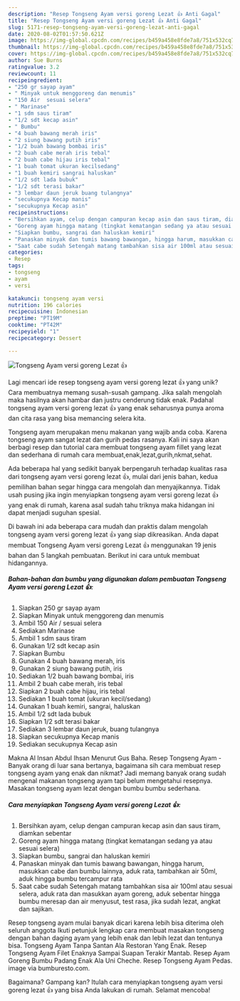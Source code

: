 ```yaml
---
description: "Resep Tongseng Ayam versi goreng Lezat 👍 Anti Gagal"
title: "Resep Tongseng Ayam versi goreng Lezat 👍 Anti Gagal"
slug: 5171-resep-tongseng-ayam-versi-goreng-lezat-anti-gagal
date: 2020-08-02T01:57:50.621Z
image: https://img-global.cpcdn.com/recipes/b459a458e8fde7a8/751x532cq70/tongseng-ayam-versi-goreng-lezat-👍-foto-resep-utama.jpg
thumbnail: https://img-global.cpcdn.com/recipes/b459a458e8fde7a8/751x532cq70/tongseng-ayam-versi-goreng-lezat-👍-foto-resep-utama.jpg
cover: https://img-global.cpcdn.com/recipes/b459a458e8fde7a8/751x532cq70/tongseng-ayam-versi-goreng-lezat-👍-foto-resep-utama.jpg
author: Sue Burns
ratingvalue: 3.2
reviewcount: 11
recipeingredient:
- "250 gr sayap ayam"
- " Minyak untuk menggoreng dan menumis"
- "150 Air  sesuai selera"
- " Marinase"
- "1 sdm saus tiram"
- "1/2 sdt kecap asin"
- " Bumbu"
- "4 buah bawang merah iris"
- "2 siung bawang putih iris"
- "1/2 buah bawang bombai iris"
- "2 buah cabe merah iris tebal"
- "2 buah cabe hijau iris tebal"
- "1 buah tomat ukuran kecilsedang"
- "1 buah kemiri sangrai haluskan"
- "1/2 sdt lada bubuk"
- "1/2 sdt terasi bakar"
- "3 lembar daun jeruk buang tulangnya"
- "secukupnya Kecap manis"
- "secukupnya Kecap asin"
recipeinstructions:
- "Bersihkan ayam, celup dengan campuran kecap asin dan saus tiram, diamkan sebentar"
- "Goreng ayam hingga matang (tingkat kematangan sedang ya atau sesuai selera)"
- "Siapkan bumbu, sangrai dan haluskan kemiri"
- "Panaskan minyak dan tumis bawang bawangan, hingga harum, masukkan cabe dan bumbu lainnya, aduk rata, tambahkan air 50ml, aduk hingga bumbu tercampur rata"
- "Saat cabe sudah Setengah matang tambahkan sisa air 100ml atau sesuai selera, aduk rata dan masukkan ayam goreng, aduk sebentar hingga bumbu meresap dan air menyusut, test rasa, jika sudah lezat, angkat dan sajikan."
categories:
- Resep
tags:
- tongseng
- ayam
- versi

katakunci: tongseng ayam versi 
nutrition: 196 calories
recipecuisine: Indonesian
preptime: "PT19M"
cooktime: "PT42M"
recipeyield: "1"
recipecategory: Dessert

---
```



![Tongseng Ayam versi goreng Lezat 👍](https://img-global.cpcdn.com/recipes/b459a458e8fde7a8/751x532cq70/tongseng-ayam-versi-goreng-lezat-👍-foto-resep-utama.jpg)

Lagi mencari ide resep tongseng ayam versi goreng lezat 👍 yang unik? Cara membuatnya memang susah-susah gampang. Jika salah mengolah maka hasilnya akan hambar dan justru cenderung tidak enak. Padahal tongseng ayam versi goreng lezat 👍 yang enak seharusnya punya aroma dan cita rasa yang bisa memancing selera kita.

Tongseng ayam merupakan menu makanan yang wajib anda coba. Karena tongseng ayam sangat lezat dan gurih pedas rasanya. Kali ini saya akan berbagi resep dan tutorial cara membuat tongseng ayam fillet yang lezat dan sederhana di rumah cara membuat,enak,lezat,gurih,nkmat,sehat.

Ada beberapa hal yang sedikit banyak berpengaruh terhadap kualitas rasa dari tongseng ayam versi goreng lezat 👍, mulai dari jenis bahan, kedua pemilihan bahan segar hingga cara mengolah dan menyajikannya. Tidak usah pusing jika ingin menyiapkan tongseng ayam versi goreng lezat 👍 yang enak di rumah, karena asal sudah tahu triknya maka hidangan ini dapat menjadi suguhan spesial.


Di bawah ini ada beberapa cara mudah dan praktis dalam mengolah tongseng ayam versi goreng lezat 👍 yang siap dikreasikan. Anda dapat membuat Tongseng Ayam versi goreng Lezat 👍 menggunakan 19 jenis bahan dan 5 langkah pembuatan. Berikut ini cara untuk membuat hidangannya.

<!--inarticleads1-->

##### Bahan-bahan dan bumbu yang digunakan dalam pembuatan Tongseng Ayam versi goreng Lezat 👍:

1. Siapkan 250 gr sayap ayam
1. Siapkan  Minyak untuk menggoreng dan menumis
1. Ambil 150 Air / sesuai selera
1. Sediakan  Marinase
1. Ambil 1 sdm saus tiram
1. Gunakan 1/2 sdt kecap asin
1. Siapkan  Bumbu
1. Gunakan 4 buah bawang merah, iris
1. Gunakan 2 siung bawang putih, iris
1. Sediakan 1/2 buah bawang bombai, iris
1. Ambil 2 buah cabe merah, iris tebal
1. Siapkan 2 buah cabe hijau, iris tebal
1. Sediakan 1 buah tomat (ukuran kecil/sedang)
1. Gunakan 1 buah kemiri, sangrai, haluskan
1. Ambil 1/2 sdt lada bubuk
1. Siapkan 1/2 sdt terasi bakar
1. Sediakan 3 lembar daun jeruk, buang tulangnya
1. Siapkan secukupnya Kecap manis
1. Sediakan secukupnya Kecap asin


Makna Al Insan Abdul Ihsan Menurut Gus Baha. Resep Tongseng Ayam - Banyak orang di luar sana bertanya, bagaimana sih cara membuat resep tongseng ayam yang enak dan nikmat? Jadi memang banyak orang sudah mengenal makanan tongseng ayam tapi belum mengetahui resepnya. Masakan tongseng ayam lezat dengan bumbu bumbu sederhana. 

<!--inarticleads2-->

##### Cara menyiapkan Tongseng Ayam versi goreng Lezat 👍:

1. Bersihkan ayam, celup dengan campuran kecap asin dan saus tiram, diamkan sebentar
1. Goreng ayam hingga matang (tingkat kematangan sedang ya atau sesuai selera)
1. Siapkan bumbu, sangrai dan haluskan kemiri
1. Panaskan minyak dan tumis bawang bawangan, hingga harum, masukkan cabe dan bumbu lainnya, aduk rata, tambahkan air 50ml, aduk hingga bumbu tercampur rata
1. Saat cabe sudah Setengah matang tambahkan sisa air 100ml atau sesuai selera, aduk rata dan masukkan ayam goreng, aduk sebentar hingga bumbu meresap dan air menyusut, test rasa, jika sudah lezat, angkat dan sajikan.


Resep tongseng ayam mulai banyak dicari karena lebih bisa diterima oleh seluruh anggota Ikuti petunjuk lengkap cara membuat masakan tongseng dengan bahan daging ayam yang lebih enak dan lebih lezat dan tentunya bisa. Tongseng Ayam Tanpa Santan Ala Restoran Yang Enak. Resep Tongseng Ayam Filet Enaknya Sampai Suapan Terakir Mantab. Resep Ayam Goreng Bumbu Padang Enak Ala Uni Cheche. Resep Tongseng Ayam Pedas. image via bumburesto.com. 

Bagaimana? Gampang kan? Itulah cara menyiapkan tongseng ayam versi goreng lezat 👍 yang bisa Anda lakukan di rumah. Selamat mencoba!
